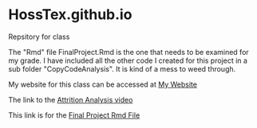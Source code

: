 # HossTex.github.io
Repsitory for class

The "Rmd" file FinalProject.Rmd is the one that needs to be examined for my grade. I have included all the other code I created for this project in a sub folder "CopyCodeAnalysis". It is kind of a mess to weed through. 

My website for this class can be accessed at [My Website](https://hosstex.github.io/)

The link to the [Attrition Analysis video](https://youtu.be/1XWhjPP17Z8)

This link is for the [Final Project Rmd File](https://hosstex.github.io/FinalProject.html)
